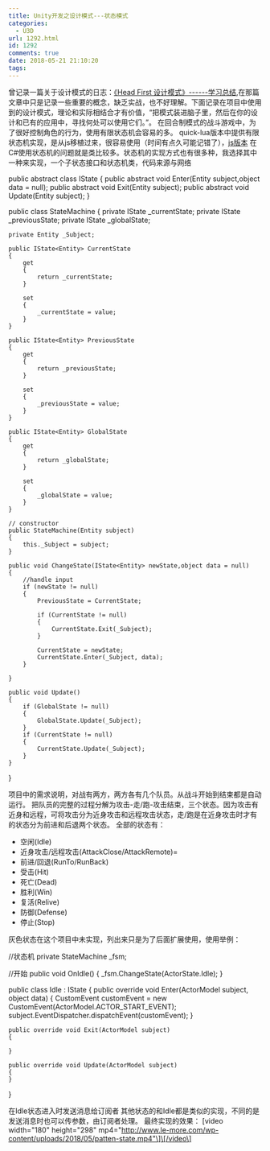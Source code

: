 ```yaml
---
title: Unity开发之设计模式---状态模式
categories:
  - U3D
url: 1292.html
id: 1292
comments: true
date: 2018-05-21 21:10:20
tags:
---
```


曾记录一篇关于设计模式的日志：[《Head First 设计模式》------学习总结](http://www.le-more.com/?p=92),在那篇文章中只是记录一些重要的概念，缺乏实战，也不好理解。下面记录在项目中使用到的设计模式，理论和实际相结合才有价值，“把模式装进脑子里，然后在你的设计和已有的应用中，寻找何处可以使用它们。”。 在回合制模式的战斗游戏中，为了很好控制角色的行为，使用有限状态机会容易的多。 quick-lua版本中提供有限状态机实现，是从js移植过来，很容易使用（时间有点久可能记错了），[js版本](https://www.npmjs.com/package/javascript-state-machine) 在C#使用状态机的问题就是类比较多。状态机的实现方式也有很多种，我选择其中一种来实现，一个子状态接口和状态机类，代码来源与网络

 public abstract class IState<Entity>
    {
        public abstract void Enter(Entity subject,object data = null);
        public abstract void Exit(Entity subject);
        public abstract void Update(Entity subject);
    }

public class StateMachine<Entity>
{
    private IState<Entity> _currentState;
    private IState<Entity> _previousState;
    private IState<Entity> _globalState;

    private Entity _Subject;

    public IState<Entity> CurrentState
    {
        get
        {
            return _currentState;
        }

        set
        {
            _currentState = value;
        }
    }

    public IState<Entity> PreviousState
    {
        get
        {
            return _previousState;
        }

        set
        {
            _previousState = value;
        }
    }

    public IState<Entity> GlobalState
    {
        get
        {
            return _globalState;
        }

        set
        {
            _globalState = value;
        }
    }

    // constructor
    public StateMachine(Entity subject)
    {
        this._Subject = subject;
    }

    public void ChangeState(IState<Entity> newState,object data = null)
    {
        //handle input
        if (newState != null)
        {
            PreviousState = CurrentState;

            if (CurrentState != null)
            {
                CurrentState.Exit(_Subject);
            }

            CurrentState = newState;
            CurrentState.Enter(_Subject, data);
        }

    }

    public void Update()
    {
        if (GlobalState != null)
        {
            GlobalState.Update(_Subject);
        }
        if (CurrentState != null)
        {
            CurrentState.Update(_Subject);
        }
    }
}

项目中的需求说明，对战有两方，两方各有几个队员。从战斗开始到结束都是自动运行。 把队员的完整的过程分解为攻击-走/跑-攻击结束，三个状态。因为攻击有近身和远程，可将攻击分为近身攻击和远程攻击状态，走/跑是在近身攻击时才有的状态分为前进和后退两个状态。 全部的状态有：

*   空闲(Idle)
*   近身攻击/远程攻击(AttackClose/AttackRemote)=
*   前进/回退(RunTo/RunBack)
*   受击(Hit)
*   死亡(Dead)
*   胜利(Win)
*   复活(Relive)
*   防御(Defense)
*   停止(Stop)

灰色状态在这个项目中未实现，列出来只是为了后面扩展使用，使用举例：

//状态机
private StateMachine<ActorModel> _fsm;

//开始
public void OnIdle()
{
    _fsm.ChangeState(ActorState.Idle);
}

public class Idle : IState<ActorModel>
{
    public override void Enter(ActorModel subject, object data)
    {
        CustomEvent customEvent = new CustomEvent(ActorModel.ACTOR\_START\_EVENT);
        subject.EventDispatcher.dispatchEvent(customEvent);
    }

    public override void Exit(ActorModel subject)
    {

    }

    public override void Update(ActorModel subject)
    {
    }
}

在Idle状态进入时发送消息给订阅者 其他状态的和Idle都是类似的实现，不同的是发送消息时也可以传参数，由订阅者处理。 最终实现的效果： \[video width="180" height="298" mp4="http://www.le-more.com/wp-content/uploads/2018/05/patten-state.mp4"\]\[/video\]